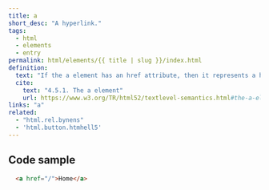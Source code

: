 ```yaml
---
title: a
short_desc: "A hyperlink."
tags:
  - html
  - elements
  - entry
permalink: html/elements/{{ title | slug }}/index.html
definition:
  text: "If the a element has an href attribute, then it represents a hyperlink (a hypertext anchor) labeled by its contents."
  cite:
    text: "4.5.1. The a element"
    url: https://www.w3.org/TR/html52/textlevel-semantics.html#the-a-element
links: "a"
related:
  - "html.rel.bynens"
  - 'html.button.htmhell5'
---
```

<h2 class="h3"><span>Code sample</span></h2>

```html
  <a href="/">Home</a>
```
